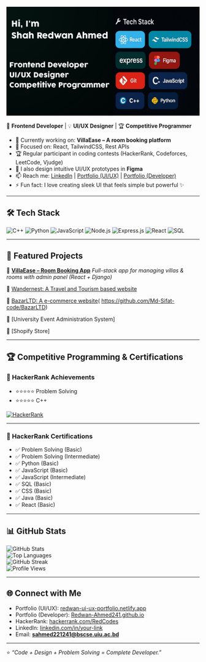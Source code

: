 

![Profile Banner](./A_digital_graphic_introduction_card.jpg)  

🎨 **Frontend Developer** | 💡 **UI/UX Designer** | 🏆 **Competitive Programmer**  

- 🌱 Currently working on: **VillaEase – A room booking platform**  
- 🎯 Focused on: React, TailwindCSS, Rest APIs  
- 🏆 Regular participant in coding contests (HackerRank, Codeforces, LeetCode, Vjudge)  
- 🎨 I also design intuitive UI/UX prototypes in **Figma**  
- 📫 Reach me: [LinkedIn](https://linkedin.com/in/your-link) | [Portfolio (UI/UX)](https://redwan-ui-ux-portfolio.netlify.app) | [Portfolio (Developer)](https://Redwan-Ahmed241.github.io)  
- ⚡ Fun fact: I love creating sleek UI that feels simple but powerful ✨  

---

## 🛠 Tech Stack  

![C++](https://img.shields.io/badge/C++-00599C?style=for-the-badge&logo=cplusplus&logoColor=white)
![Python](https://img.shields.io/badge/Python-3776AB?style=for-the-badge&logo=python&logoColor=white)
![JavaScript](https://img.shields.io/badge/JavaScript-F7DF1E?style=for-the-badge&logo=javascript&logoColor=black)
![Node.js](https://img.shields.io/badge/Node.js-339933?style=for-the-badge&logo=nodedotjs&logoColor=white)
![Express.js](https://img.shields.io/badge/Express.js-000000?style=for-the-badge&logo=express&logoColor=white)
![React](https://img.shields.io/badge/React-61DAFB?style=for-the-badge&logo=react&logoColor=black)
![SQL](https://img.shields.io/badge/SQL-4479A1?style=for-the-badge&logo=mysql&logoColor=white)

---

## 🚀 Featured Projects  

📌 [**VillaEase – Room Booking App**](https://manchestervillas.netlify.app/)
*Full-stack app for managing villas & rooms with admin panel (React + Django)*  

📌 [Wandernest: A Travel and Tourism based website](https://wandernestbd.netlify.app/)

📌 [BazarLTD: A e-commerce website](https:baarltd22.surge.sh)( https://github.com/Md-Sifat-code/BazarLTD) 
   

📌 [University Event Administration System]

📌 [Shopify Store]

---

## 🏆 Competitive Programming & Certifications  

### 🥇 HackerRank Achievements  
- ⭐⭐⭐⭐⭐ Problem Solving  
- ⭐⭐⭐⭐⭐ C++  

[![HackerRank](https://img.shields.io/badge/-HackerRank-2EC866?logo=HackerRank&logoColor=fff&style=flat)](https://www.hackerrank.com/RedCodes)  

---

### 📜 HackerRank Certifications  
- ✅ Problem Solving (Basic)  
- ✅ Problem Solving (Intermediate)  
- ✅ Python (Basic)  
- ✅ JavaScript (Basic)  
- ✅ JavaScript (Intermediate)  
- ✅ SQL (Basic)  
- ✅ CSS (Basic)  
- ✅ Java (Basic)  
- ✅ React (Basic)  

---

## 📊 GitHub Stats  

![GitHub Stats](https://github-readme-stats.vercel.app/api?username=Redwan-Ahmed241&show_icons=true&theme=tokyonight)  
![Top Languages](https://github-readme-stats.vercel.app/api/top-langs/?username=Redwan-Ahmed241&layout=compact&theme=tokyonight)  
![GitHub Streak](https://streak-stats.demolab.com?user=Redwan-Ahmed241&theme=tokyonight&hide_border=true)  
![Profile Views](https://komarev.com/ghpvc/?username=Redwan-Ahmed241&label=Profile%20Views&color=blue&style=flat)  

---

## 🌐 Connect with Me  

- Portfolio (UI/UX): [redwan-ui-ux-portfolio.netlify.app](https://redwan-ui-ux-portfolio.netlify.app)  
- Portfolio (Developer): [Redwan-Ahmed241.github.io](https://Redwan-Ahmed241.github.io)  
- HackerRank: [hackerrank.com/RedCodes](https://www.hackerrank.com/RedCodes)  
- LinkedIn: [linkedin.com/in/your-link](https://linkedin.com/in/your-link)  
- Email: **sahmed221241@bscse.uiu.ac.bd**  

---

⭐️ *“Code + Design + Problem Solving = Complete Developer.”*  
